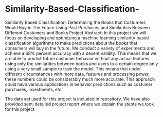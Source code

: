 # Similarity-Based-Classification-
Similarity Based Classification: Determining the Books that Costumers Would Buy in The Future Using Past Purchases and Similarities Between  Different Costumers and Books
Project Abstract: 
In this project we will focus on developing and optimizing a machine learning similarity based classification algorithms to make predictions about the books that consumers will buy in the future. We conduct a variety of experiments and achieve a 68% percent accuracy with a decent validity. This means that we are able to predict future costumer behavior without any actual features using only the similarities between books and users to a certain degree only using a very small sample to train the model. This means that under different circumstances with more data, features and processing power, these numbers could be considerably much more accurate.  This approach could have various applications in behavior predictions such as costumer purchases, investments, etc.

The data set used for this project is included in repository. We have also provided semi detailed project report where we explain the stepts we took for this project. 
